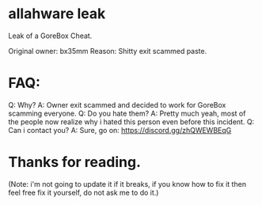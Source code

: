# allahware leak
Leak of a GoreBox Cheat.

Original owner: bx35mm
Reason: Shitty exit scammed paste.

# FAQ:
Q: Why?
A: Owner exit scammed and decided to work for GoreBox scamming everyone.
Q: Do you hate them?
A: Pretty much yeah, most of the people now realize why i hated this person even before this incident.
Q: Can i contact you?
A: Sure, go on: https://discord.gg/zhQWEWBEqG

# Thanks for reading.
(Note: i'm not going to update it if it breaks, if you know how to fix it then feel free fix it yourself, do not ask me to do it.)
